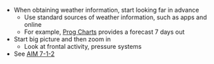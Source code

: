 * When obtaining weather information, start looking far in advance
  * Use standard sources of weather information, such as apps and online
  * For example, [Prog Charts](https://aviationweather.gov/gfa/#progchart) provides a forecast 7 days out
* Start big picture and then zoom in
  * Look at frontal activity, pressure systems
* See [AIM 7-1-2](https://www.faa.gov/air_traffic/publications/atpubs/aim_html/chap7_section_1.html#$paragraph7-1-2)
